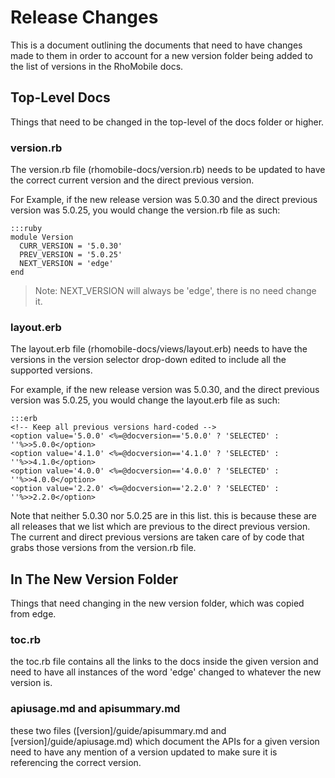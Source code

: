# Release Changes
This is a document outlining the documents that need to have changes made to them in order to account for a new version folder being added to the list of versions in the RhoMobile docs.

## Top-Level Docs
Things that need to be changed in the top-level of the docs folder or higher.

### version.rb
The version.rb file (rhomobile-docs/version.rb) needs to be updated to have the correct current version and the direct previous version.

For Example, if the new release version was 5.0.30 and the direct previous version was 5.0.25, you would change the version.rb file as such:

    :::ruby
    module Version
      CURR_VERSION = '5.0.30'
      PREV_VERSION = '5.0.25'
      NEXT_VERSION = 'edge'
    end

> Note: NEXT_VERSION will always be 'edge', there is no need change it.

### layout.erb
The layout.erb file (rhomobile-docs/views/layout.erb) needs to have the versions in the version selector drop-down edited to include all the supported versions.

For example, if the new release version was 5.0.30, and the direct previous version was 5.0.25, you would change the layout.erb file as such:

    :::erb
    <!-- Keep all previous versions hard-coded -->
    <option value='5.0.0' <%=@docversion=='5.0.0' ? 'SELECTED' : ''%>>5.0.0</option>
    <option value='4.1.0' <%=@docversion=='4.1.0' ? 'SELECTED' : ''%>>4.1.0</option>
    <option value='4.0.0' <%=@docversion=='4.0.0' ? 'SELECTED' : ''%>>4.0.0</option>
    <option value='2.2.0' <%=@docversion=='2.2.0' ? 'SELECTED' : ''%>>2.2.0</option>

Note that neither 5.0.30 nor 5.0.25 are in this list. this is because these are all releases that we list which are previous to the direct previous version. The current and direct previous versions are taken care of by code that grabs those versions from the version.rb file.

## In The New Version Folder
Things that need changing in the new version folder, which was copied from edge.

### toc.rb
the toc.rb file contains all the links to the docs inside the given version and need to have all instances of the word 'edge' changed to whatever the new version is.

### apiusage.md and apisummary.md
these two files ([version]/guide/apisummary.md and [version]/guide/apiusage.md) which document the APIs for a given version need to have any mention of a version updated to make sure it is referencing the correct version.